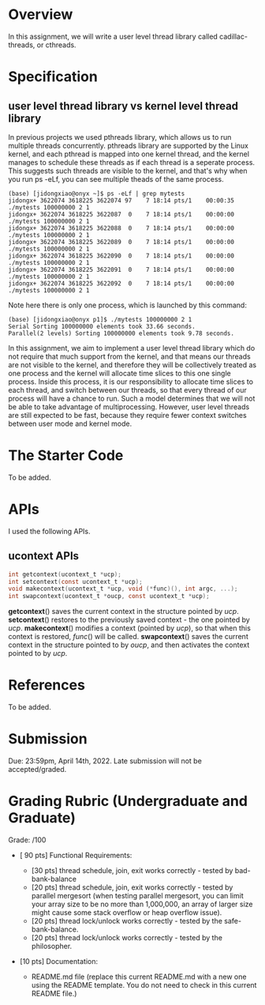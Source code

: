 # Overview

In this assignment, we will write a user level thread library called cadillac-threads, or cthreads.

# Specification

## user level thread library vs kernel level thread library

In previous projects we used pthreads library, which allows us to run multiple threads concurrently. pthreads library are supported by the Linux kernel, and each pthread is mapped into one kernel thread, and the kernel manages to schedule these threads as if each thread is a seperate process. This suggests such threads are visible to the kernel, and that's why when you run ps -eLf, you can see multiple theads of the same process.

```console
(base) [jidongxiao@onyx ~]$ ps -eLf | grep mytests
jidongx+ 3622074 3618225 3622074 97    7 18:14 pts/1    00:00:35 ./mytests 100000000 2 1
jidongx+ 3622074 3618225 3622087  0    7 18:14 pts/1    00:00:00 ./mytests 100000000 2 1
jidongx+ 3622074 3618225 3622088  0    7 18:14 pts/1    00:00:00 ./mytests 100000000 2 1
jidongx+ 3622074 3618225 3622089  0    7 18:14 pts/1    00:00:00 ./mytests 100000000 2 1
jidongx+ 3622074 3618225 3622090  0    7 18:14 pts/1    00:00:00 ./mytests 100000000 2 1
jidongx+ 3622074 3618225 3622091  0    7 18:14 pts/1    00:00:00 ./mytests 100000000 2 1
jidongx+ 3622074 3618225 3622092  0    7 18:14 pts/1    00:00:00 ./mytests 100000000 2 1
```

Note here there is only one process, which is launched by this command:

```console
(base) [jidongxiao@onyx p1]$ ./mytests 100000000 2 1
Serial Sorting 100000000 elements took 33.66 seconds.
Parallel(2 levels) Sorting 100000000 elements took 9.78 seconds.
```

In this assignment, we aim to implement a user level thread library which do not require that much support from the kernel, and that means our threads are not visible to the kernel, and therefore they will be collectively treated as one process and the kernel will allocate time slices to this one single process. Inside this process, it is our responsibility to allocate time slices to each thread, and switch between our threads, so that every thread of our process will have a chance to run. Such a model determines that we will not be able to take advantage of multiprocessing. However, user level threads are still expected to be fast, because they require fewer context switches between user mode and kernel mode.

# The Starter Code

To be added.

# APIs

I used the following APIs.

## ucontext APIs

```c
int getcontext(ucontext_t *ucp);
int setcontext(const ucontext_t *ucp);
void makecontext(ucontext_t *ucp, void (*func)(), int argc, ...);
int swapcontext(ucontext_t *oucp, const ucontext_t *ucp);
```

**getcontext**() saves the current context in the structure pointed by *ucp*. **setcontext**() restores to the previously saved context - the one pointed by *ucp*. **makecontext**() modifies a context (pointed by *ucp*), so that when this context is restored, *func*() will be called. **swapcontext**() saves the current context in the structure pointed to by *oucp*, and then activates the context pointed to by *ucp*.

# References

To be added.

# Submission

Due: 23:59pm, April 14th, 2022. Late submission will not be accepted/graded.

# Grading Rubric (Undergraduate and Graduate)
Grade: /100

- [ 90 pts] Functional Requirements:
  - [30 pts] thread schedule, join, exit works correctly - tested by bad-bank-balance
  - [20 pts] thread schedule, join, exit works correctly - tested by parallel mergesort (when testing parallel mergesort, you can limit your array size to be no more than 1,000,000, an array of larger size might cause some stack overflow or heap overflow issue).
  - [20 pts] thread lock/unlock works correctly - tested by the safe-bank-balance.
  - [20 pts] thread lock/unlock works correctly - tested by the philosopher.

- [10 pts] Documentation:
  - README.md file (replace this current README.md with a new one using the README template. You do not need to check in this current README file.)
